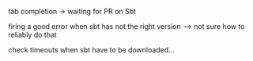 
tab completion -> waiting for PR on Sbt

firing a good error when sbt has not the right version --> not sure how to reliably do that

check timeouts when sbt have to be downloaded...
